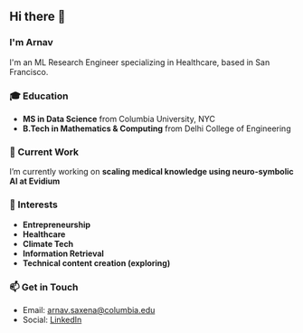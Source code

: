 ## Hi there 👋

### I'm Arnav

I'm an ML Research Engineer specializing in Healthcare, based in San Francisco.

### 🎓 Education
- **MS in Data Science** from Columbia University, NYC
- **B.Tech in Mathematics & Computing** from Delhi College of Engineering

### 🔭 Current Work
I’m currently working on **scaling medical knowledge using neuro-symbolic AI at Evidium**

### 🧠 Interests
- **Entrepreneurship**
- **Healthcare**
- **Climate Tech**
- **Information Retrieval**
- **Technical content creation (exploring)**

### 📫 Get in Touch
- Email: [arnav.saxena@columbia.edu](mailto:arnav.saxena@columbia.edu)
- Social: [LinkedIn](https://www.linkedin.com/in/arnav-saxena/)

<!--
**arnavS96/arnavS96** is a ✨ _special_ ✨ repository because its `README.md` (this file) appears on your GitHub profile.
-->
